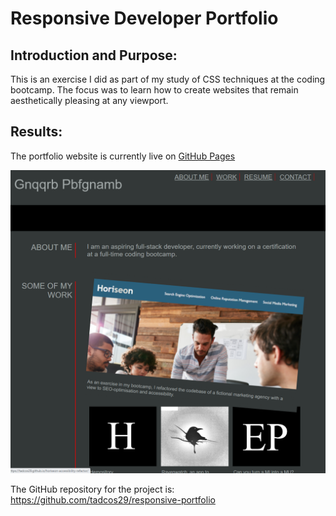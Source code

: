 # Responsive Developer Portfolio

## Introduction and Purpose:

This is an exercise I did as part of my study of CSS techniques at the coding bootcamp. The focus was to learn how to create websites that remain aesthetically pleasing at any viewport.

## Results:

The portfolio website is currently live on [GitHub Pages](https://tadcos29.github.io/responsive-portfolio/) 


![image](./Assets/images/site-screenshot.png)


The GitHub repository for the project is: https://github.com/tadcos29/responsive-portfolio

